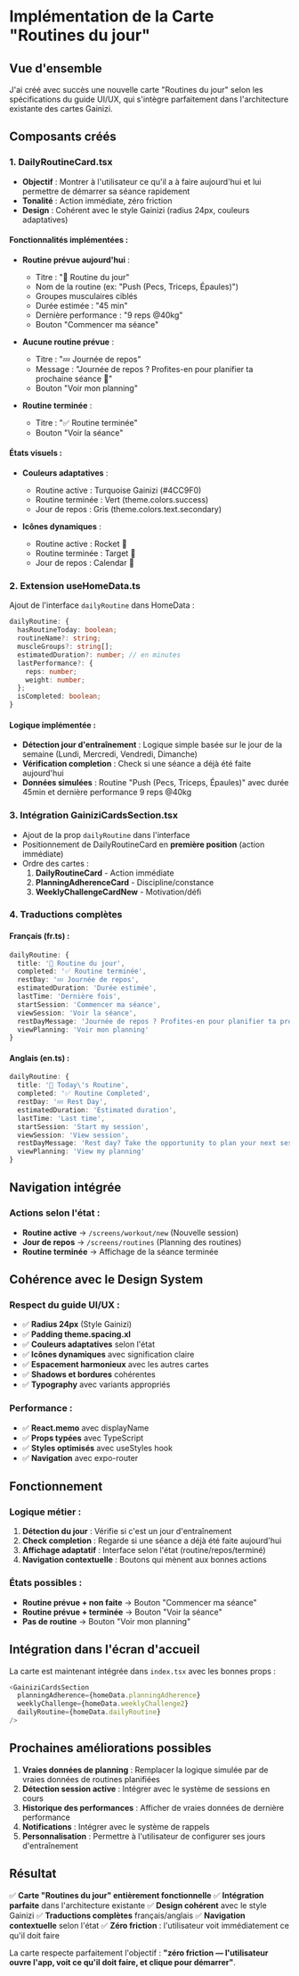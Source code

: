 # Implémentation de la Carte "Routines du jour"

## Vue d'ensemble

J'ai créé avec succès une nouvelle carte "Routines du jour" selon les spécifications du guide UI/UX, qui s'intègre parfaitement dans l'architecture existante des cartes Gainizi.

## Composants créés

### 1. **DailyRoutineCard.tsx**
- **Objectif** : Montrer à l'utilisateur ce qu'il a à faire aujourd'hui et lui permettre de démarrer sa séance rapidement
- **Tonalité** : Action immédiate, zéro friction
- **Design** : Cohérent avec le style Gainizi (radius 24px, couleurs adaptatives)

#### Fonctionnalités implémentées :
- **Routine prévue aujourd'hui** :
  - Titre : "🚀 Routine du jour"
  - Nom de la routine (ex: "Push (Pecs, Triceps, Épaules)")
  - Groupes musculaires ciblés
  - Durée estimée : "45 min"
  - Dernière performance : "9 reps @40kg"
  - Bouton "Commencer ma séance"

- **Aucune routine prévue** :
  - Titre : "💤 Journée de repos"
  - Message : "Journée de repos ? Profites-en pour planifier ta prochaine séance 💪"
  - Bouton "Voir mon planning"

- **Routine terminée** :
  - Titre : "✅ Routine terminée"
  - Bouton "Voir la séance"

#### États visuels :
- **Couleurs adaptatives** :
  - Routine active : Turquoise Gainizi (#4CC9F0)
  - Routine terminée : Vert (theme.colors.success)
  - Jour de repos : Gris (theme.colors.text.secondary)

- **Icônes dynamiques** :
  - Routine active : Rocket 🚀
  - Routine terminée : Target 🎯
  - Jour de repos : Calendar 📅

### 2. **Extension useHomeData.ts**
Ajout de l'interface `dailyRoutine` dans HomeData :
```typescript
dailyRoutine: {
  hasRoutineToday: boolean;
  routineName?: string;
  muscleGroups?: string[];
  estimatedDuration?: number; // en minutes
  lastPerformance?: {
    reps: number;
    weight: number;
  };
  isCompleted: boolean;
}
```

#### Logique implémentée :
- **Détection jour d'entraînement** : Logique simple basée sur le jour de la semaine (Lundi, Mercredi, Vendredi, Dimanche)
- **Vérification completion** : Check si une séance a déjà été faite aujourd'hui
- **Données simulées** : Routine "Push (Pecs, Triceps, Épaules)" avec durée 45min et dernière performance 9 reps @40kg

### 3. **Intégration GainiziCardsSection.tsx**
- Ajout de la prop `dailyRoutine` dans l'interface
- Positionnement de DailyRoutineCard en **première position** (action immédiate)
- Ordre des cartes :
  1. **DailyRoutineCard** - Action immédiate
  2. **PlanningAdherenceCard** - Discipline/constance
  3. **WeeklyChallengeCardNew** - Motivation/défi

### 4. **Traductions complètes**

#### Français (fr.ts) :
```typescript
dailyRoutine: {
  title: '🚀 Routine du jour',
  completed: '✅ Routine terminée',
  restDay: '💤 Journée de repos',
  estimatedDuration: 'Durée estimée',
  lastTime: 'Dernière fois',
  startSession: 'Commencer ma séance',
  viewSession: 'Voir la séance',
  restDayMessage: 'Journée de repos ? Profites-en pour planifier ta prochaine séance 💪',
  viewPlanning: 'Voir mon planning'
}
```

#### Anglais (en.ts) :
```typescript
dailyRoutine: {
  title: '🚀 Today\'s Routine',
  completed: '✅ Routine Completed',
  restDay: '💤 Rest Day',
  estimatedDuration: 'Estimated duration',
  lastTime: 'Last time',
  startSession: 'Start my session',
  viewSession: 'View session',
  restDayMessage: 'Rest day? Take the opportunity to plan your next session 💪',
  viewPlanning: 'View my planning'
}
```

## Navigation intégrée

### Actions selon l'état :
- **Routine active** → `/screens/workout/new` (Nouvelle session)
- **Jour de repos** → `/screens/routines` (Planning des routines)
- **Routine terminée** → Affichage de la séance terminée

## Cohérence avec le Design System

### Respect du guide UI/UX :
- ✅ **Radius 24px** (Style Gainizi)
- ✅ **Padding theme.spacing.xl**
- ✅ **Couleurs adaptatives** selon l'état
- ✅ **Icônes dynamiques** avec signification claire
- ✅ **Espacement harmonieux** avec les autres cartes
- ✅ **Shadows et bordures** cohérentes
- ✅ **Typography** avec variants appropriés

### Performance :
- ✅ **React.memo** avec displayName
- ✅ **Props typées** avec TypeScript
- ✅ **Styles optimisés** avec useStyles hook
- ✅ **Navigation** avec expo-router

## Fonctionnement

### Logique métier :
1. **Détection du jour** : Vérifie si c'est un jour d'entraînement
2. **Check completion** : Regarde si une séance a déjà été faite aujourd'hui
3. **Affichage adaptatif** : Interface selon l'état (routine/repos/terminé)
4. **Navigation contextuelle** : Boutons qui mènent aux bonnes actions

### États possibles :
- **Routine prévue + non faite** → Bouton "Commencer ma séance"
- **Routine prévue + terminée** → Bouton "Voir la séance"
- **Pas de routine** → Bouton "Voir mon planning"

## Intégration dans l'écran d'accueil

La carte est maintenant intégrée dans `index.tsx` avec les bonnes props :
```typescript
<GainiziCardsSection
  planningAdherence={homeData.planningAdherence}
  weeklyChallenge={homeData.weeklyChallenge2}
  dailyRoutine={homeData.dailyRoutine}
/>
```

## Prochaines améliorations possibles

1. **Vraies données de planning** : Remplacer la logique simulée par de vraies données de routines planifiées
2. **Détection session active** : Intégrer avec le système de sessions en cours
3. **Historique des performances** : Afficher de vraies données de dernière performance
4. **Notifications** : Intégrer avec le système de rappels
5. **Personnalisation** : Permettre à l'utilisateur de configurer ses jours d'entraînement

## Résultat

✅ **Carte "Routines du jour" entièrement fonctionnelle**
✅ **Intégration parfaite** dans l'architecture existante
✅ **Design cohérent** avec le style Gainizi
✅ **Traductions complètes** français/anglais
✅ **Navigation contextuelle** selon l'état
✅ **Zéro friction** : l'utilisateur voit immédiatement ce qu'il doit faire

La carte respecte parfaitement l'objectif : **"zéro friction — l'utilisateur ouvre l'app, voit ce qu'il doit faire, et clique pour démarrer"**.
